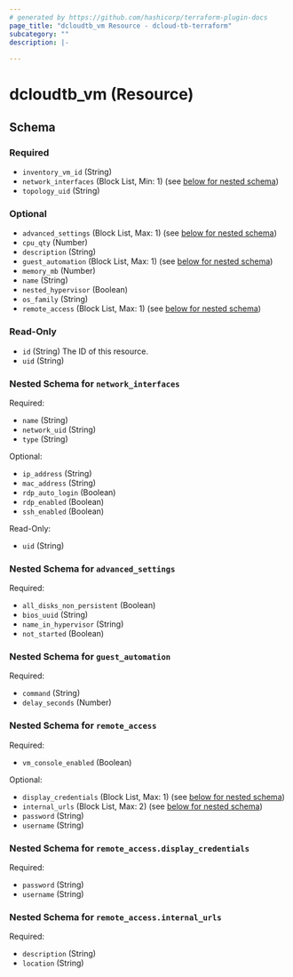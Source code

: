 ```yaml
---
# generated by https://github.com/hashicorp/terraform-plugin-docs
page_title: "dcloudtb_vm Resource - dcloud-tb-terraform"
subcategory: ""
description: |-
  
---
```


# dcloudtb_vm (Resource)





<!-- schema generated by tfplugindocs -->
## Schema

### Required

- `inventory_vm_id` (String)
- `network_interfaces` (Block List, Min: 1) (see [below for nested schema](#nestedblock--network_interfaces))
- `topology_uid` (String)

### Optional

- `advanced_settings` (Block List, Max: 1) (see [below for nested schema](#nestedblock--advanced_settings))
- `cpu_qty` (Number)
- `description` (String)
- `guest_automation` (Block List, Max: 1) (see [below for nested schema](#nestedblock--guest_automation))
- `memory_mb` (Number)
- `name` (String)
- `nested_hypervisor` (Boolean)
- `os_family` (String)
- `remote_access` (Block List, Max: 1) (see [below for nested schema](#nestedblock--remote_access))

### Read-Only

- `id` (String) The ID of this resource.
- `uid` (String)

<a id="nestedblock--network_interfaces"></a>
### Nested Schema for `network_interfaces`

Required:

- `name` (String)
- `network_uid` (String)
- `type` (String)

Optional:

- `ip_address` (String)
- `mac_address` (String)
- `rdp_auto_login` (Boolean)
- `rdp_enabled` (Boolean)
- `ssh_enabled` (Boolean)

Read-Only:

- `uid` (String)


<a id="nestedblock--advanced_settings"></a>
### Nested Schema for `advanced_settings`

Required:

- `all_disks_non_persistent` (Boolean)
- `bios_uuid` (String)
- `name_in_hypervisor` (String)
- `not_started` (Boolean)


<a id="nestedblock--guest_automation"></a>
### Nested Schema for `guest_automation`

Required:

- `command` (String)
- `delay_seconds` (Number)


<a id="nestedblock--remote_access"></a>
### Nested Schema for `remote_access`

Required:

- `vm_console_enabled` (Boolean)

Optional:

- `display_credentials` (Block List, Max: 1) (see [below for nested schema](#nestedblock--remote_access--display_credentials))
- `internal_urls` (Block List, Max: 2) (see [below for nested schema](#nestedblock--remote_access--internal_urls))
- `password` (String)
- `username` (String)

<a id="nestedblock--remote_access--display_credentials"></a>
### Nested Schema for `remote_access.display_credentials`

Required:

- `password` (String)
- `username` (String)


<a id="nestedblock--remote_access--internal_urls"></a>
### Nested Schema for `remote_access.internal_urls`

Required:

- `description` (String)
- `location` (String)


